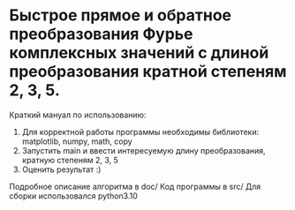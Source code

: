 # Быстрое прямое и обратное преобразования Фурье комплексных значений с длиной преобразования кратной степеням 2, 3, 5.

Краткий мануал по использованию:
1. Для корректной работы программы необходимы библиотеки: matplotlib, numpy, math, copy
3. Запустить main и ввести интересуемую длину преобразования, кратную степеням 2, 3, 5
4. Оценить результат :)

Подробное описание алгоритма в doc/
Код программы в src/
Для сборки использовался python3.10